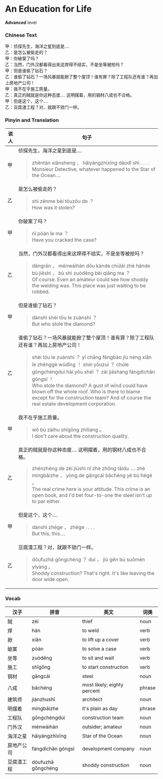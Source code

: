 # An Education for Life
**Advanced** level
### Chinese Text
甲：侦探先生，海洋之星到底是....<br />乙：是怎么被偷走的？<br />甲：你破案了吗？<br />乙：当然，门外汉都看得出来这焊得不结实，不是坐等被抢吗？<br />甲：但是谁偷了钻石？<br />乙：谁偷了钻石？一场风暴就能掀了整个屋顶！谁有罪？除了工程队还有谁？再加上房地产公司！<br />甲：我不在乎施工质量。<br />乙：真正的贼就是你这种态度.... 这明摆着，用的钢材八成也不合格。<br />甲：但是这个，这个....<br />乙：豆腐渣工程？对，就跟不锁门一样。

### Pinyin and Translation
|说人|句子|
|----|----|
|甲|侦探先生，海洋之星到底是....<blockquote>zhēntàn xiānsheng ， hǎiyángzhīxīng dàodǐ shì . . . .<br />Monsieur Detective, whatever happened to the Star of the Ocean....</blockquote>|
|乙|是怎么被偷走的？<blockquote>shì zěnme bèi tōuzǒu de ？<br />How was it stolen?</blockquote>|
|甲|你破案了吗？<blockquote>nǐ pòàn le ma ？<br />Have you cracked the case?</blockquote>|
|乙|当然，门外汉都看得出来这焊得不结实，不是坐等被抢吗？<blockquote>dāngrán ， ménwàihàn dōu kànde chūlái zhè hànde bù jiēshi ， bù shì zuòděng bèi qiǎng ma ？<br />Of course. Even an amateur could see how shoddy the welding was. This place was just waiting to be robbed.</blockquote>|
|甲|但是谁偷了钻石？<blockquote>dànshì shéi tōu le zuànshí ？<br />But who stole the diamond?</blockquote>|
|乙|谁偷了钻石？一场风暴就能掀了整个屋顶！谁有罪？除了工程队还有谁？再加上房地产公司！<blockquote>shéi tōu le zuànshí ？ yī chǎng fēngbào jiù néng xiān le zhěnggè wūdǐng ！ shéi yǒuzuì ？ chúle gōngchéngduì hái yǒu shéi ？ zài jiāshang fángdìchǎn gōngsī ！<br />Who stole the diamond? A gust of wind could have blown off the whole roof. Who is there to blame except for the construction team? And of course the real estate development corporation.</blockquote>|
|甲|我不在乎施工质量。<blockquote>wǒ bù zàihu shīgōng zhìliang 。<br />I don't care about the construction quality.</blockquote>|
|乙|真正的贼就是你这种态度.... 这明摆着，用的钢材八成也不合格。<blockquote>zhēnzhèng de zéi jiùshì nǐ zhè zhǒng tàidu ....  zhè míngbǎizhe ， yòng de gāngcái bāchéng yě bù hégé 。<br />The real crime here is your attitude. This crime is an open book, and I'd bet four-to-one the steel isn't up to par either.</blockquote>|
|甲|但是这个，这个....<blockquote>dànshì zhège ， zhège . . . .<br />But this, this....</blockquote>|
|乙|豆腐渣工程？对，就跟不锁门一样。<blockquote>dòufuzhā gōngchéng ？ duì ， jiù gēn bù suǒmén yīyàng 。<br />Shoddy construction? That's right. It's like leaving the door wide open.</blockquote>|
### Vocab
|汉子|拼音|英文|词类|
|----|----|----|----|
|贼|zéi|thief|noun|
|焊|hàn|to weld|verb|
|掀|xiān|to lift up a cover|verb|
|破案|pòàn|to solve a case|verb|
|坐等|zuòděng|to sit and wait|verb|
|施工|shīgōng|to start construction|verb|
|钢材|gāngcái|steel|noun|
|八成|bāchéng|most likely; eighty percent|phrase|
|建筑师|jiànzhushī|architect|noun|
|明摆着|míngbǎizhe|it's plain as day|phrase|
|工程队|gōngchéngduì|construction team|noun|
|门外汉|ménwàihàn|outsider; amateur|noun|
|海洋之星|hǎiyángzhīxīng|Star of the Ocean|noun|
|房地产公司|fángdìchǎn gōngsī|development company|noun|
|豆腐渣工程|dòufuzhā gōngchéng|shoddy construction|noun|
